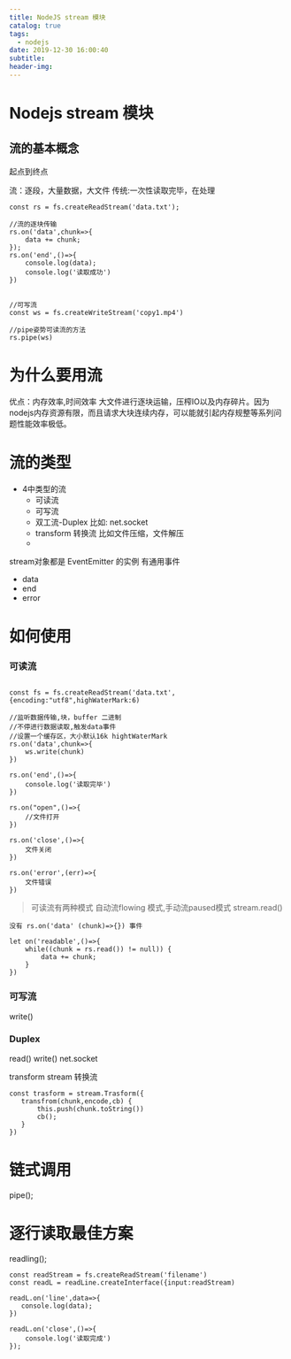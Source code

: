 ```yaml
---
title: NodeJS stream 模块
catalog: true
tags:
  - nodejs
date: 2019-12-30 16:00:40
subtitle:
header-img:
---
```


# Nodejs stream 模块

## 流的基本概念
起点到终点

流：逐段，大量数据，大文件
传统:一次性读取完毕，在处理

```
const rs = fs.createReadStream('data.txt');

//流的逐块传输
rs.on('data',chunk=>{
    data += chunk;
});
rs.on('end',()=>{
    console.log(data);
    console.log('读取成功')
})


//可写流
const ws = fs.createWriteStream('copy1.mp4')

//pipe姿势可读流的方法
rs.pipe(ws)
```

# 为什么要用流
优点：内存效率,时间效率
大文件进行逐块运输，压榨IO以及内存碎片。因为nodejs内存资源有限，而且请求大块连续内存，可以能就引起内存规整等系列问题性能效率极低。

# 流的类型
- 4中类型的流
    - 可读流
    - 可写流
    - 双工流-Duplex   比如: net.socket
    - transform 转换流 比如文件压缩，文件解压
    - 
stream对象都是 EventEmitter 的实例
有通用事件
- data
- end
- error

# 如何使用

### 可读流
```

const fs = fs.createReadStream('data.txt',{encoding:"utf8",highWaterMark:6)

//监听数据传输,块，buffer 二进制
//不停进行数据读取,触发data事件
//设置一个缓存区，大小默认16k hightWaterMark 
rs.on('data',chunk=>{
    ws.write(chunk)
})

rs.on('end',()=>{
    console.log('读取完毕')
})

rs.on("open",()=>{
    //文件打开
})

rs.on('close',()=>{
    文件关闭
})

rs.on('error',(err)=>{
    文件错误
})
```

> 可读流有两种模式 自动流flowing 模式,手动流paused模式
stream.read()

```
没有 rs.on('data' (chunk)=>{}) 事件

let on('readable',()=>{
    while((chunk = rs.read()) != null)) {
        data += chunk;
    }
})

```

### 可写流
 write()
 
### Duplex 
 read() write()    net.socket
 
 
 transform stream 转换流
 
 ```
 const trasform = stream.Trasform({
    transfrom(chunk,encode,cb) {
        this.push(chunk.toString())
        cb();
    }
 })
 ```

# 链式调用
 pipe();
 
 # 逐行读取最佳方案
 readling();
 
 
 ```
 const readStream = fs.createReadStream('filename')
 const readL = readLine.createInterface({input:readStream)
 
 readL.on('line',data=>{
    console.log(data);
 })
 
 readL.on('close',()=>{
     console.log('读取完成')
 });
 
 ```
